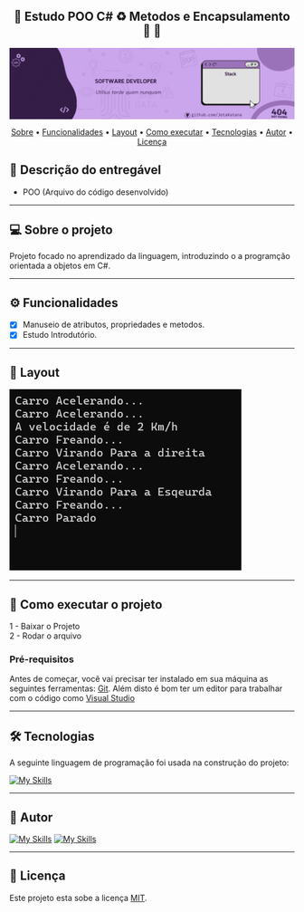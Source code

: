 <h2 align="center"> 
	🚧  Estudo POO C# ♻️ Metodos e Encapsulamento 🚀 🚧
</h2>

<img align="center" alt="" src="./_assets/header-gif.gif">

<p align="center">
 <a href="#-sobre-o-projeto">Sobre</a> •
 <a href="#-funcionalidades">Funcionalidades</a> •
 <a href="#-layout">Layout</a> • 
 <a href="#-como-executar-o-projeto">Como executar</a> • 
 <a href="#-tecnologias">Tecnologias</a> • 
 <a href="#-autor">Autor</a> • 
 <a href="#user-content--licença">Licença</a>
</p>

## 📄 Descrição do entregável

- POO (Arquivo do código desenvolvido) 

---

## 💻 Sobre o projeto

Projeto focado no aprendizado da linguagem, introduzindo o a programção orientada a objetos em C#.

---

## ⚙️ Funcionalidades

- [x] Manuseio de atributos, propriedades e metodos.
- [x] Estudo Introdutório.
---

## 🎨 Layout

![Inter 1](https://github.com/JotaKatana/Metodo_Encapsulamento_CSharp/blob/master/_assets/Inter1.PNG)

---

## 🚀 Como executar o projeto

1 - Baixar o Projeto <br>
2 - Rodar o arquivo

### Pré-requisitos

Antes de começar, você vai precisar ter instalado em sua máquina as seguintes ferramentas:
[Git](https://git-scm.com).
Além disto é bom ter um editor para trabalhar com o código como [Visual Studio](https://visualstudio.microsoft.com/pt-br/)

---

## 🛠 Tecnologias

A seguinte linguagem de programação foi usada na construção do projeto:

[![My Skills](https://skillicons.dev/icons?i=cs,dotnet,visualstudio)](https://skillicons.dev)

---

## 🦸 Autor

[![My Skills](https://skillicons.dev/icons?i=github)](https://github.com/JotaKatana)
[![My Skills](https://skillicons.dev/icons?i=license)](https://github.com/JotaKatana)
 <br />


---

## 📝 Licença
Este projeto esta sobe a licença [MIT](./LICENSE).

